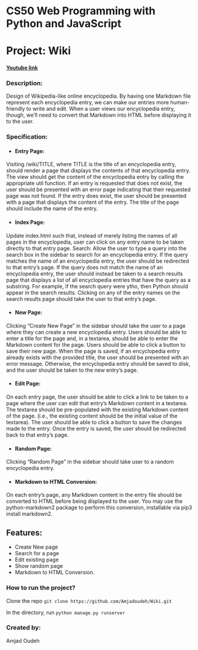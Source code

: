 
# CS50 Web Programming with Python and JavaScript

# Project: Wiki
#### [Youtube link](https://youtu.be/7jHd20ozhqI)

### Description:

Design of Wikipedia-like online encyclopedia. By having one Markdown file represent each encyclopedia entry, 
we can make our entries more human-friendly to write and edit. When a user views our encyclopedia entry, 
though, we’ll need to convert that Markdown into HTML before displaying it to the user.

### Specification:

* #### Entry Page: 
Visiting /wiki/TITLE, where TITLE is the title of an encyclopedia entry, should render a page that displays the contents of that encyclopedia entry.
The view should get the content of the encyclopedia entry by calling the appropriate util function.
If an entry is requested that does not exist, the user should be presented with an error page indicating that their requested page was not found.
If the entry does exist, the user should be presented with a page that displays the content of the entry. The title of the page should include the name of the entry.
* #### Index Page: 
Update index.html such that, instead of merely listing the names of all pages in the encyclopedia, user can click on any entry name to be taken directly to that entry page.
Search: Allow the user to type a query into the search box in the sidebar to search for an encyclopedia entry.
If the query matches the name of an encyclopedia entry, the user should be redirected to that entry’s page.
If the query does not match the name of an encyclopedia entry, the user should instead be taken to a search results page that displays a list of all encyclopedia entries that have the query as a substring. For example, if the search query were ytho, then Python should appear in the search results.
Clicking on any of the entry names on the search results page should take the user to that entry’s page.
* #### New Page: 
Clicking “Create New Page” in the sidebar should take the user to a page where they can create a new encyclopedia entry.
Users should be able to enter a title for the page and, in a textarea, should be able to enter the Markdown content for the page.
Users should be able to click a button to save their new page.
When the page is saved, if an encyclopedia entry already exists with the provided title, the user should be presented with an error message.
Otherwise, the encyclopedia entry should be saved to disk, and the user should be taken to the new entry’s page.
* #### Edit Page: 
On each entry page, the user should be able to click a link to be taken to a page where the user can edit that entry’s Markdown content in a textarea.
The textarea should be pre-populated with the existing Markdown content of the page. (i.e., the existing content should be the initial value of the textarea).
The user should be able to click a button to save the changes made to the entry.
Once the entry is saved, the user should be redirected back to that entry’s page.
* #### Random Page: 
Clicking “Random Page” in the sidebar should take user to a random encyclopedia entry.
* #### Markdown to HTML Conversion: 
On each entry’s page, any Markdown content in the entry file should be converted to HTML before being displayed to the user. 
You may use the python-markdown2 package to perform this conversion, installable via pip3 install markdown2.

## Features:
* Create New page
* Search for a page
* Edit existing page
* Show random page
* Markdown to HTML Conversion. 
  

<h3> How to run the project? </h1> 

 Clone the repo ```git clone https://github.com/Amjadoudeh/Wiki.git```
 
 In the directory, run ```python manage.py runserver``` 
           

  
### Created by:
Amjad Oudeh

   
  
